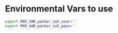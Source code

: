 # Environmental Vars to use 
```bash
export PKR_VAR_packer_ssh_user=''
export PKR_VAR_packer_ssh_pass=''
```
